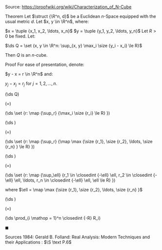 # 

Source: https://proofwiki.org/wiki/Characterization_of_N-Cube

Theorem
Let $\struct {\R^n, d}$ be a Euclidean $n$-Space equipped with the usual metric $d$.
Let $x, y \in \R^n$, where:

$x = \tuple {x_1, x_2, \ldots, x_n}$
$y = \tuple {y_1, y_2, \ldots, y_n}$
Let $R > 0$ be fixed.
Let:

$\ds Q = \set {x, y \in \R^n: \sup_{x, y} \max_i \size {y_i - x_i} \le R}$

Then $Q$ is an $n$-cube.


Proof
For ease of presentation, denote:

$y - x = r \in \R^n$
and:

$y_j - x_j = r_j$
for $j = 1, 2, \ldots, n$.














\(\ds Q\)

\(=\)







\(\ds \set {r: \map {\sup_r} {\max_i \size {r_i} \le R} }\)




















\(\ds \)

\(=\)







\(\ds \set {r: \map {\sup_r} {\map \max {\size {r_1}, \size {r_2}, \ldots, \size {r_n} } \le R} }\)




















\(\ds \)

\(=\)







\(\ds \set {r: \map {\sup_\ell} {r_1 \in \closedint {-\ell} \ell, r_2 \in \closedint {-\ell} \ell, \ldots,  r_n \in \closedint {-\ell} \ell, \ell \le R} }\)





where $\ell = \map \max {\size {r_1}, \size {r_2}, \ldots, \size {r_n} }$














\(\ds \)

\(=\)







\(\ds \prod_{i \mathop = 1}^n \closedint {-R} R_i\)









$\blacksquare$


Sources
1984: Gerald B. Folland: Real Analysis: Modern Techniques and their Applications : $\S \text P.6$





